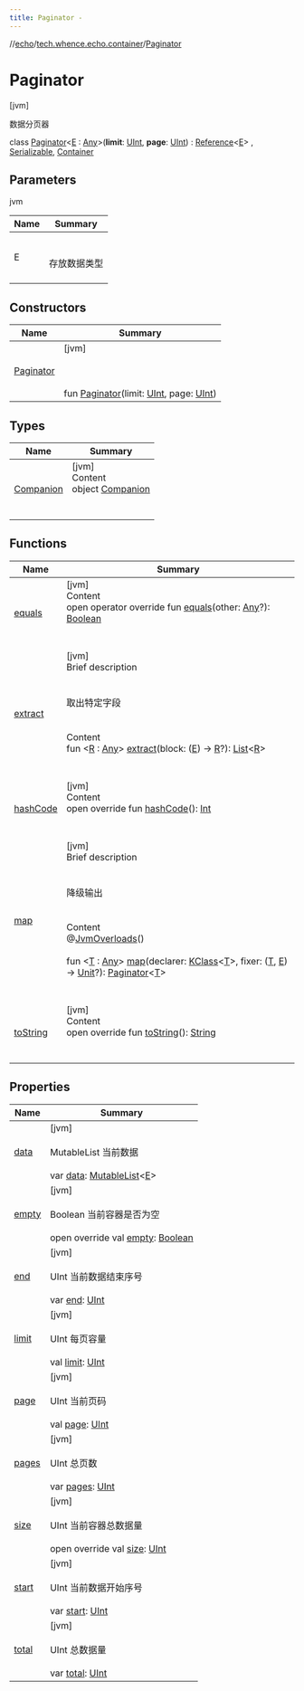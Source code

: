 ```yaml
---
title: Paginator -
---
```

//[echo](../../index.md)/[tech.whence.echo.container](../index.md)/[Paginator](index.md)



# Paginator  
 [jvm] 

数据分页器

class [Paginator](index.md)<[E](index.md) : [Any](https://kotlinlang.org/api/latest/jvm/stdlib/kotlin/-any/index.html)>(**limit**: [UInt](https://kotlinlang.org/api/latest/jvm/stdlib/kotlin/-u-int/index.html), **page**: [UInt](https://kotlinlang.org/api/latest/jvm/stdlib/kotlin/-u-int/index.html)) : [Reference](../../tech.whence.echo.type/-reference/index.md)<[E](index.md)> , [Serializable](https://docs.oracle.com/javase/8/docs/api/java/io/Serializable.html), [Container](../-container/index.md)   


## Parameters  
  
jvm  
  
|  Name|  Summary| 
|---|---|
| E| <br><br>存放数据类型<br><br>
  


## Constructors  
  
|  Name|  Summary| 
|---|---|
| [Paginator](-paginator.md)|  [jvm] <br><br><br><br>fun [Paginator](-paginator.md)(limit: [UInt](https://kotlinlang.org/api/latest/jvm/stdlib/kotlin/-u-int/index.html), page: [UInt](https://kotlinlang.org/api/latest/jvm/stdlib/kotlin/-u-int/index.html))   <br>


## Types  
  
|  Name|  Summary| 
|---|---|
| [Companion](-companion/index.md)| [jvm]  <br>Content  <br>object [Companion](-companion/index.md)  <br><br><br>


## Functions  
  
|  Name|  Summary| 
|---|---|
| [equals](equals.md)| [jvm]  <br>Content  <br>open operator override fun [equals](equals.md)(other: [Any](https://kotlinlang.org/api/latest/jvm/stdlib/kotlin/-any/index.html)?): [Boolean](https://kotlinlang.org/api/latest/jvm/stdlib/kotlin/-boolean/index.html)  <br><br><br>
| [extract](extract.md)| [jvm]  <br>Brief description  <br><br><br>取出特定字段<br><br>  <br>Content  <br>fun <[R](extract.md) : [Any](https://kotlinlang.org/api/latest/jvm/stdlib/kotlin/-any/index.html)> [extract](extract.md)(block: ([E](index.md)) -> [R](extract.md)?): [List](https://kotlinlang.org/api/latest/jvm/stdlib/kotlin.collections/-list/index.html)<[R](extract.md)>  <br><br><br>
| [hashCode](hash-code.md)| [jvm]  <br>Content  <br>open override fun [hashCode](hash-code.md)(): [Int](https://kotlinlang.org/api/latest/jvm/stdlib/kotlin/-int/index.html)  <br><br><br>
| [map](map.md)| [jvm]  <br>Brief description  <br><br><br>降级输出<br><br>  <br>Content  <br>@[JvmOverloads](https://kotlinlang.org/api/latest/jvm/stdlib/kotlin.jvm/-jvm-overloads/index.html)()  <br>  <br>fun <[T](map.md) : [Any](https://kotlinlang.org/api/latest/jvm/stdlib/kotlin/-any/index.html)> [map](map.md)(declarer: [KClass](https://kotlinlang.org/api/latest/jvm/stdlib/kotlin.reflect/-k-class/index.html)<[T](map.md)>, fixer: ([T](map.md), [E](index.md)) -> [Unit](https://kotlinlang.org/api/latest/jvm/stdlib/kotlin/-unit/index.html)?): [Paginator](index.md)<[T](map.md)>  <br><br><br>
| [toString](to-string.md)| [jvm]  <br>Content  <br>open override fun [toString](to-string.md)(): [String](https://kotlinlang.org/api/latest/jvm/stdlib/kotlin/-string/index.html)  <br><br><br>


## Properties  
  
|  Name|  Summary| 
|---|---|
| [data](index.md#tech.whence.echo.container/Paginator/data/#/PointingToDeclaration/)|  [jvm] <br><br>MutableList<E> 当前数据<br><br>var [data](index.md#tech.whence.echo.container/Paginator/data/#/PointingToDeclaration/): [MutableList](https://kotlinlang.org/api/latest/jvm/stdlib/kotlin.collections/-mutable-list/index.html)<[E](index.md)>   <br>
| [empty](index.md#tech.whence.echo.container/Paginator/empty/#/PointingToDeclaration/)|  [jvm] <br><br>Boolean 当前容器是否为空<br><br>open override val [empty](index.md#tech.whence.echo.container/Paginator/empty/#/PointingToDeclaration/): [Boolean](https://kotlinlang.org/api/latest/jvm/stdlib/kotlin/-boolean/index.html)   <br>
| [end](index.md#tech.whence.echo.container/Paginator/end/#/PointingToDeclaration/)|  [jvm] <br><br>UInt 当前数据结束序号<br><br>var [end](index.md#tech.whence.echo.container/Paginator/end/#/PointingToDeclaration/): [UInt](https://kotlinlang.org/api/latest/jvm/stdlib/kotlin/-u-int/index.html)   <br>
| [limit](index.md#tech.whence.echo.container/Paginator/limit/#/PointingToDeclaration/)|  [jvm] <br><br>UInt 每页容量<br><br>val [limit](index.md#tech.whence.echo.container/Paginator/limit/#/PointingToDeclaration/): [UInt](https://kotlinlang.org/api/latest/jvm/stdlib/kotlin/-u-int/index.html)   <br>
| [page](index.md#tech.whence.echo.container/Paginator/page/#/PointingToDeclaration/)|  [jvm] <br><br>UInt 当前页码<br><br>val [page](index.md#tech.whence.echo.container/Paginator/page/#/PointingToDeclaration/): [UInt](https://kotlinlang.org/api/latest/jvm/stdlib/kotlin/-u-int/index.html)   <br>
| [pages](index.md#tech.whence.echo.container/Paginator/pages/#/PointingToDeclaration/)|  [jvm] <br><br>UInt 总页数<br><br>var [pages](index.md#tech.whence.echo.container/Paginator/pages/#/PointingToDeclaration/): [UInt](https://kotlinlang.org/api/latest/jvm/stdlib/kotlin/-u-int/index.html)   <br>
| [size](index.md#tech.whence.echo.container/Paginator/size/#/PointingToDeclaration/)|  [jvm] <br><br>UInt 当前容器总数据量<br><br>open override val [size](index.md#tech.whence.echo.container/Paginator/size/#/PointingToDeclaration/): [UInt](https://kotlinlang.org/api/latest/jvm/stdlib/kotlin/-u-int/index.html)   <br>
| [start](index.md#tech.whence.echo.container/Paginator/start/#/PointingToDeclaration/)|  [jvm] <br><br>UInt 当前数据开始序号<br><br>var [start](index.md#tech.whence.echo.container/Paginator/start/#/PointingToDeclaration/): [UInt](https://kotlinlang.org/api/latest/jvm/stdlib/kotlin/-u-int/index.html)   <br>
| [total](index.md#tech.whence.echo.container/Paginator/total/#/PointingToDeclaration/)|  [jvm] <br><br>UInt 总数据量<br><br>var [total](index.md#tech.whence.echo.container/Paginator/total/#/PointingToDeclaration/): [UInt](https://kotlinlang.org/api/latest/jvm/stdlib/kotlin/-u-int/index.html)   <br>

